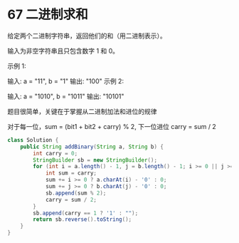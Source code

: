 # 67 二进制求和

给定两个二进制字符串，返回他们的和（用二进制表示）。

输入为非空字符串且只包含数字 1 和 0。

示例 1:

输入: a = "11", b = "1" 输出: "100" 示例 2:

输入: a = "1010", b = "1011" 输出: "10101"

题目很简单，关键在于掌握从二进制加法和进位的规律

对于每一位，sum = \(bit1 + bit2 + carry\) % 2, 下一位进位 carry = sum / 2

```java
class Solution {
    public String addBinary(String a, String b) {
        int carry = 0;
        StringBuilder sb = new StringBuilder();
        for (int i = a.length() - 1, j = b.length() - 1; i >= 0 || j >= 0; i--, j--) {
            int sum = carry;
            sum += i >= 0 ? a.charAt(i) - '0' : 0;
            sum += j >= 0 ? b.charAt(j) - '0' : 0;
            sb.append(sum % 2);
            carry = sum / 2;
        }
        sb.append(carry == 1 ? '1' : "");
        return sb.reverse().toString();
    }
}
```

